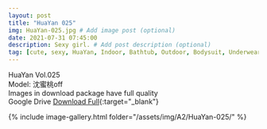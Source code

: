 ```yaml
---
layout: post
title: "HuaYan 025"
img: HuaYan-025.jpg # Add image post (optional)
date: 2021-07-31 07:45:00
description: Sexy girl. # Add post description (optional)
tag: [cute, sexy, HuaYan, Indoor, Bathtub, Outdoor, Bodysuit, Underwear, Cosplay, Big Tits, Tattoo]
---
```

HuaYan Vol.025  
Model: 沈蜜桃off       
Images in download package have full quality                    
Google Drive [Download Full](http://gestyy.com/eoSk42){:target="_blank"}

{% include image-gallery.html folder="/assets/img/A2/HuaYan-025/" %}
